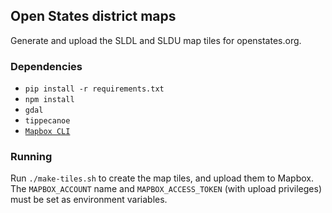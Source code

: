 ## Open States district maps

Generate and upload the SLDL and SLDU map tiles for openstates.org.

### Dependencies

- `pip install -r requirements.txt`
- `npm install`
- `gdal`
- `tippecanoe`
- [`Mapbox CLI`](https://github.com/mapbox/mapbox-cli-py)

### Running

Run `./make-tiles.sh` to create the map tiles, and upload them to Mapbox. The `MAPBOX_ACCOUNT` name and `MAPBOX_ACCESS_TOKEN` (with upload privileges) must be set as environment variables.
